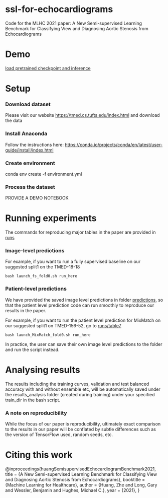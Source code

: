 # ssl-for-echocardiograms
Code for the MLHC 2021 paper: A New Semi-supervised Learning Benchmark for Classifying View and Diagnosing Aortic Stenosis from Echocardiograms

# Demo
[load pretrained checkpoint and inference](LoadCheckpoint_Demo.ipynb)


# Setup
### Download dataset
Please visit our website https://tmed.cs.tufts.edu/index.html and download the data

### Install Anaconda
Follow the instructions here: https://conda.io/projects/conda/en/latest/user-guide/install/index.html

### Create environment
conda env create -f environment.yml

### Process the dataset
PROVIDE A DEMO NOTEBOOK


# Running experiments
The commands for reproducing major tables in the paper are provided in [runs](runs/) 

### Image-level predictions

For example, if you want to run a fully supervised baseline on our suggested split1 on the TMED-18-18

```
bash launch_fs_fold0.sh run_here
```

### Patient-level predictions
We have provided the saved image level predictions in folder [predictions](predictions/), so that the patient level prediction code can run smoothly to reproduce our results in the paper. 

For example, if you want to run the patient level prediction for MixMatch on our suggested split1 on TMED-156-52, go to [runs/table7](runs/table7)

```
bash launch_MixMatch_fold0.sh run_here
```

In practice, the user can save their own image level predictions to the folder and run the script instead.

# Analysing results

The results including the training curves, validation and test balanced accuracy with and without ensemble etc, will be automatically saved under the results_analysis folder (created during training) under your specified train_dir in the bash script.  

### A note on reproducibility
While the focus of our paper is reproducibility, ultimately exact comparison to the results in our paper will be conflated by subtle differences such as the version of TensorFlow used, random seeds, etc. 


# Citing this work
@inproceedings{huangSemisupervisedEchocardiogramBenchmark2021,
    title = {A New Semi-supervised Learning Benchmark for Classifying View and Diagnosing Aortic Stenosis from Echocardiograms},
    booktitle = {Machine Learning for Healthcare},
    author = {Huang, Zhe and Long, Gary and Wessler, Benjamin and Hughes, Michael C.},
    year = {2021},
}
